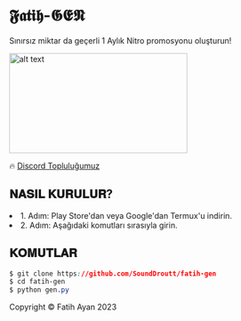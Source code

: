 # 𝕱𝖆𝖙𝖎𝖍-𝕲𝕰𝕹
Sınırsız miktar da geçerli 1 Aylık Nitro promosyonu oluşturun!

<img src="https://media.discordapp.net/attachments/1180606718187683933/1189533068621516800/158b886aca8ce4421934166eed498481.gif?ex=659e8200&is=658c0d00&hm=dbc83f07ea43a8deacad1a3e9aadae1a0d163157e07e6fe67ce4177a2793e275&" alt="alt text" width="320" height="180">

🔥 [Discord Topluluğumuz](https://discord.gg/EFW8eM3e8G)

## 𝐍𝐀𝐒𝐈𝐋 𝐊𝐔𝐑𝐔𝐋𝐔𝐑?
<li>1. Adım: Play Store'dan veya Google'dan Termux'u indirin.</li>
<li>2. Adım: Aşağıdaki komutları sırasıyla girin.</li>

## 𝐊𝐎𝐌𝐔𝐓𝐋𝐀𝐑
```css
$ git clone https://github.com/SoundDroutt/fatih-gen
$ cd fatih-gen
$ python gen.py
```

<p>Copyright © Fatih Ayan 2023</p>
